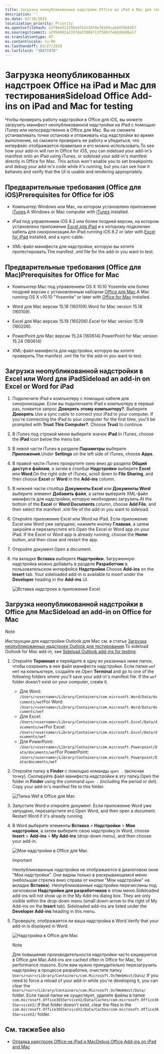 ```yaml
---
title: Загрузка неопубликованных надстроек Office на iPad и Mac для тестирования
description: ''
ms.date: 03/19/2019
localization_priority: Priority
ms.openlocfilehash: e2f9ee912395e0f54130f0e78109cab4479b6567
ms.sourcegitcommit: a2950492a2337de3180b713f5693fe82dbdd6a17
ms.translationtype: HT
ms.contentlocale: ru-RU
ms.lasthandoff: 03/27/2019
ms.locfileid: "30871978"
---
```

# <a name="sideload-office-add-ins-on-ipad-and-mac-for-testing"></a><span data-ttu-id="f44db-102">Загрузка неопубликованных надстроек Office на iPad и Mac для тестирования</span><span class="sxs-lookup"><span data-stu-id="f44db-102">Sideload Office Add-ins on iPad and Mac for testing</span></span>

<span data-ttu-id="f44db-p101">Чтобы проверить работу надстройки в Office для iOS, вы можете загрузить манифест неопубликованной надстройки на iPad с помощью iTunes или непосредственно в Office для Mac. Вы не сможете устанавливать точки останова и отлаживать код надстройки во время выполнения, но сможете проверить ее работу и убедиться, что интерфейс отображается правильно и его можно использовать.</span><span class="sxs-lookup"><span data-stu-id="f44db-p101">To see how your add-in will run in Office for iOS, you can sideload your add-in's manifest onto an iPad using iTunes, or sideload your add-in's manifest directly in Office for Mac. This action won't enable you to set breakpoints and debug your add-in's code while it's running, but you can see how it behaves and verify that the UI is usable and rendering appropriately.</span></span> 

## <a name="prerequisites-for-office-for-ios"></a><span data-ttu-id="f44db-105">Предварительные требования (Office для iOS)</span><span class="sxs-lookup"><span data-stu-id="f44db-105">Prerequisites for Office for iOS</span></span>

- <span data-ttu-id="f44db-106">Компьютер Windows или Mac, на котором установлено приложение [iTunes](https://www.apple.com/itunes/download/).</span><span class="sxs-lookup"><span data-stu-id="f44db-106">A Windows or Mac computer with [iTunes](https://www.apple.com/itunes/download/) installed.</span></span>
    
- <span data-ttu-id="f44db-107">iPad под управлением iOS 8.2 или более поздней версии, на котором установлено приложение [Excel для iPad](https://itunes.apple.com/us/app/microsoft-excel/id586683407?mt=8) и к которому подключен кабель для синхронизации.</span><span class="sxs-lookup"><span data-stu-id="f44db-107">An iPad running iOS 8.2 or later with [Excel for iPad](https://itunes.apple.com/us/app/microsoft-excel/id586683407?mt=8) installed, and a sync cable.</span></span>
    
- <span data-ttu-id="f44db-108">XML-файл манифеста для надстройки, которую вы хотите протестировать.</span><span class="sxs-lookup"><span data-stu-id="f44db-108">The manifest .xml file for the add-in you want to test.</span></span>
    

## <a name="prerequisites-for-office-for-mac"></a><span data-ttu-id="f44db-109">Предварительные требования (Office для Mac)</span><span class="sxs-lookup"><span data-stu-id="f44db-109">Prerequisites for Office for Mac</span></span>

- <span data-ttu-id="f44db-110">Компьютер Mac под управлением OS X 10.10 Yosemite или более поздней версии с установленным набором [Office для Mac](https://products.office.com/buy/compare-microsoft-office-products?tab=omac).</span><span class="sxs-lookup"><span data-stu-id="f44db-110">A Mac running OS X v10.10 "Yosemite" or later with [Office for Mac](https://products.office.com/buy/compare-microsoft-office-products?tab=omac) installed.</span></span>
    
- <span data-ttu-id="f44db-111">Word для Mac версии 15.18 (160109).</span><span class="sxs-lookup"><span data-stu-id="f44db-111">Word for Mac version 15.18 (160109).</span></span>
   
- <span data-ttu-id="f44db-112">Excel для Mac версии 15.19 (160206).</span><span class="sxs-lookup"><span data-stu-id="f44db-112">Excel for Mac version 15.19 (160206).</span></span>

- <span data-ttu-id="f44db-113">PowerPoint для Mac версии 15.24 (160614).</span><span class="sxs-lookup"><span data-stu-id="f44db-113">PowerPoint for Mac version 15.24 (160614)</span></span>
    
- <span data-ttu-id="f44db-114">XML-файл манифеста для надстройки, которую вы хотите проверить.</span><span class="sxs-lookup"><span data-stu-id="f44db-114">The manifest .xml file for the add-in you want to test.</span></span>
    

## <a name="sideload-an-add-in-on-excel-or-word-for-ipad"></a><span data-ttu-id="f44db-115">Загрузка неопубликованной надстройки в Excel или Word для iPad</span><span class="sxs-lookup"><span data-stu-id="f44db-115">Sideload an add-in on Excel or Word for iPad</span></span>

1. <span data-ttu-id="f44db-p102">Подключите iPad к компьютеру с помощью кабеля для синхронизации. Если вы подключаете iPad к компьютеру в первый раз, появится запрос **Доверять этому компьютеру?**. Выберите **Доверять**.</span><span class="sxs-lookup"><span data-stu-id="f44db-p102">Use a sync cable to connect your iPad to your computer. If you're connecting the iPad to your computer for the first time, you'll be prompted with  **Trust This Computer?**. Choose **Trust** to continue.</span></span>

2. <span data-ttu-id="f44db-119">В iTunes под строкой меню выберите значок **iPad**.</span><span class="sxs-lookup"><span data-stu-id="f44db-119">In iTunes, choose the  **iPad** icon below the menu bar.</span></span>

3. <span data-ttu-id="f44db-120">В левой части iTunes в разделе  **Параметры** выберите **Приложения**.</span><span class="sxs-lookup"><span data-stu-id="f44db-120">Under  **Settings** on the left side of iTunes, choose **Apps**.</span></span>

4. <span data-ttu-id="f44db-121">В правой части iTunes прокрутите окно вниз до раздела  **Общий доступ к файлам**, а затем в столбце  **Надстройки** выберите **Excel** или **Word**.</span><span class="sxs-lookup"><span data-stu-id="f44db-121">On the right side of iTunes, scroll down to  **File Sharing**, and then choose  **Excel** or **Word** in the **Add-ins** column.</span></span>

5. <span data-ttu-id="f44db-122">В нижней части столбца  **Документы Excel** или **Документы Word** выберите элемент **Добавить файл**, а затем выберите XML-файл манифеста для надстройки, которую необходимо загрузить.</span><span class="sxs-lookup"><span data-stu-id="f44db-122">At the bottom of the  **Excel** or **Word Documents** column, choose **Add File**, and then select the manifest .xml file of the add-in you want to sideload.</span></span> 
    
6. <span data-ttu-id="f44db-p103">Откройте приложение Excel или Word на iPad. Если приложение Excel или Word уже запущено, нажмите кнопку **Главная**, а затем закройте и перезапустите его.</span><span class="sxs-lookup"><span data-stu-id="f44db-p103">Open the Excel or Word app on your iPad. If the Excel or Word app is already running, choose the  **Home** button, and then close and restart the app.</span></span>
    
7. <span data-ttu-id="f44db-125">Откройте документ.</span><span class="sxs-lookup"><span data-stu-id="f44db-125">Open a document.</span></span>
    
8. <span data-ttu-id="f44db-126">На вкладке  **Вставка** выберите **Надстройки**. Загруженную надстройка можно добавить в разделе  **Разработчик** в пользовательском интерфейсе **Надстройки**.</span><span class="sxs-lookup"><span data-stu-id="f44db-126">Choose  **Add-ins** on the **Insert** tab. Your sideloaded add-in is available to insert under the **Developer** heading in the **Add-ins** UI.</span></span>
    
    ![Вставка надстроек в приложение Excel](../images/excel-insert-add-in.png)


## <a name="sideload-an-add-in-on-office-for-mac"></a><span data-ttu-id="f44db-128">Загрузка неопубликованной надстройки в Office для Mac</span><span class="sxs-lookup"><span data-stu-id="f44db-128">Sideload an add-in on Office for Mac</span></span>

> [!NOTE]
> <span data-ttu-id="f44db-129">Инструкции для надстройки Outlook для Mac см. в статье [Загрузка неопубликованных надстроек Outlook для тестирования](/outlook/add-ins/sideload-outlook-add-ins-for-testing).</span><span class="sxs-lookup"><span data-stu-id="f44db-129">To sideload Outlook for Mac add-in, see [Sideload Outlook add-ins for testing](/outlook/add-ins/sideload-outlook-add-ins-for-testing).</span></span>

1. <span data-ttu-id="f44db-p104">Откройте **Терминал** и перейдите в одну из указанных ниже папок, чтобы сохранить в нее файл манифеста надстройки. Если папки `wef` нет на компьютере, создайте ее.</span><span class="sxs-lookup"><span data-stu-id="f44db-p104">Open  **Terminal** and go to one of the following folders where you'll save your add-in's manifest file. If the `wef` folder doesn't exist on your computer, create it.</span></span>
    
    - <span data-ttu-id="f44db-132">Для Word: `/Users/<username>/Library/Containers/com.microsoft.Word/Data/documents/wef`</span><span class="sxs-lookup"><span data-stu-id="f44db-132">For Word:  `/Users/<username>/Library/Containers/com.microsoft.Word/Data/documents/wef`</span></span>    
    - <span data-ttu-id="f44db-133">Для Excel: `/Users/<username>/Library/Containers/com.microsoft.Excel/Data/documents/wef`</span><span class="sxs-lookup"><span data-stu-id="f44db-133">For Excel:  `/Users/<username>/Library/Containers/com.microsoft.Excel/Data/documents/wef`</span></span>
    - <span data-ttu-id="f44db-134">Для PowerPoint: `/Users/<username>/Library/Containers/com.microsoft.Powerpoint/Data/documents/wef`</span><span class="sxs-lookup"><span data-stu-id="f44db-134">For PowerPoint: `/Users/<username>/Library/Containers/com.microsoft.Powerpoint/Data/documents/wef`</span></span>
    
2. <span data-ttu-id="f44db-p105">Откройте папку в **Finder** с помощью команды `open .` (включая точку). Скопируйте файл манифеста надстройки в эту папку.</span><span class="sxs-lookup"><span data-stu-id="f44db-p105">Open the folder in  **Finder** using the command `open .` (including the period or dot). Copy your add-in's manifest file to this folder.</span></span>
    
    ![Папка Wef в Office для Mac](../images/all-my-files.png)

3. <span data-ttu-id="f44db-p106">Запустите Word и откройте документ. Если приложение Word уже запущено, перезапустите его.</span><span class="sxs-lookup"><span data-stu-id="f44db-p106">Open Word, and then open a document. Restart Word if it's already running.</span></span>
    
4. <span data-ttu-id="f44db-140">В Word выберите элементы **Вставка**  >  **Надстройки**  >  **Мои надстройки**, а затем выберите свою надстройку.</span><span class="sxs-lookup"><span data-stu-id="f44db-140">In Word, choose  **Insert** > **Add-ins** > **My Add-ins** (drop-down menu), and then choose your add-in.</span></span>
    
    ![Мои надстройки в Office для Mac](../images/my-add-ins-wikipedia.png)

    > [!IMPORTANT]
    > <span data-ttu-id="f44db-p107">Неопубликованные надстройки не отображаются в диалоговом окне "Мои надстройки". Они видны только в раскрывающемся меню (небольшая стрелка вниз справа от кнопки "Мои надстройки" на вкладке **Вставка**). Неопубликованные надстройки перечислены под заголовком **Надстройки для разработчиков** в этом меню.</span><span class="sxs-lookup"><span data-stu-id="f44db-p107">Sideloaded add-ins will not show up in the My Add-ins dialog box. They are only visible within the drop-down menu (small down-arrow to the right of My Add-ins on the **Insert** tab). Sideloaded add-ins are listed under the **Developer Add-ins** heading in this menu.</span></span> 
    
5. <span data-ttu-id="f44db-145">Проверьте, отображается ли ваша надстройка в Word.</span><span class="sxs-lookup"><span data-stu-id="f44db-145">Verify that your add-in is displayed in Word.</span></span>
    
    ![Надстройка в Office для Mac](../images/lorem-ipsum-wikipedia.png)
    
    > [!NOTE]
    > <span data-ttu-id="f44db-147">Для повышения производительности надстройки часто кэшируются в Office для Mac.</span><span class="sxs-lookup"><span data-stu-id="f44db-147">Add-ins are cached often in Office for Mac, for performance reasons.</span></span> <span data-ttu-id="f44db-148">Если вам нужно принудительно перезагрузить надстройку в процессе разработки, очистите папку `Users/<usr>/Library/Containers/com.Microsoft.OsfWebHost/Data/`.</span><span class="sxs-lookup"><span data-stu-id="f44db-148">If you need to force a reload of your add-in while you're developing it, you can clear the `Users/<usr>/Library/Containers/com.Microsoft.OsfWebHost/Data/` folder.</span></span> <span data-ttu-id="f44db-149">Если такой папки не существует, удалите файлы в папке `com.microsoft.Office365ServiceV2/Data/Caches/com.microsoft.Office365ServiceV2/`.</span><span class="sxs-lookup"><span data-stu-id="f44db-149">If that folder doesn't exist, clear the files in the `com.microsoft.Office365ServiceV2/Data/Caches/com.microsoft.Office365ServiceV2/` folder.</span></span>

## <a name="see-also"></a><span data-ttu-id="f44db-150">См. также</span><span class="sxs-lookup"><span data-stu-id="f44db-150">See also</span></span>

- [<span data-ttu-id="f44db-151">Отладка надстроек Office на iPad и Mac</span><span class="sxs-lookup"><span data-stu-id="f44db-151">Debug Office Add-ins on iPad and Mac</span></span>](debug-office-add-ins-on-ipad-and-mac.md)
